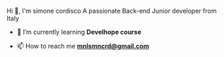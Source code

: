 Hi 👋, I'm simone cordisco
A passionate Back-end Junior developer from Italy

- 🌱 I’m currently learning **Develhope course**

- 📫 How to reach me **mnlsmncrd@gmail.com**

